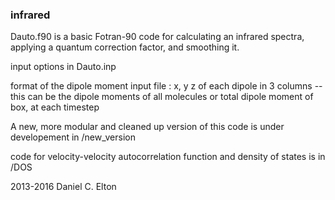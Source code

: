 ### infrared
Dauto.f90 is a basic Fotran-90 code for calculating an infrared spectra, applying a quantum correction factor, and smoothing it. 

input options in Dauto.inp

format of the dipole moment input file : x, y z of each dipole in 3 columns -- this can be the dipole moments of all molecules or total dipole moment of box, at each timestep

A new, more modular and cleaned up version of this code is under developement in /new_version

code for velocity-velocity autocorrelation function and density of states is in /DOS

2013-2016 Daniel C. Elton
